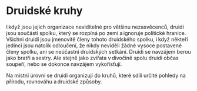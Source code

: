 # Druidské kruhy
  
I když jsou jejich organizace neviditelné pro většinu nezasvěcenců, druidi jsou součástí spolku, který se rozpíná po zemi a ignoruje politické hranice. Všichni druidi jsou jmenovitě členy tohoto druidského spolku, i když někteří jedinci jsou natolik odloučení, že nikdy neviděli žádné vysoce postavené členy spolku, ani se neúčastní druidských setkání. Druidi se navzájem berou jako bratři a sestry. Ale stejně jako zvířata v divočině spolu druidi občas soupeří, nebo se dokonce navzájem vykořisťují.
  
Na místní úrovni se druidi organizují do kruhů, které sdílí určité pohledy na přírodu, rovnováhu a druidské způsoby.
<!--stackedit_data:
eyJoaXN0b3J5IjpbLTE0ODk5NTAxNDUsNzMwOTk4MTE2XX0=
-->